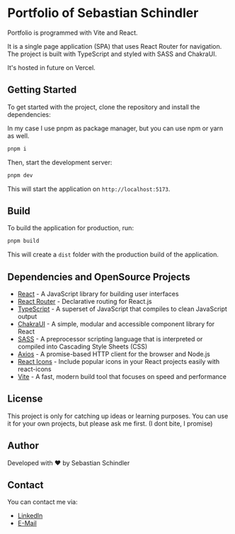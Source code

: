 # Portfolio of Sebastian Schindler

Portfolio is programmed with Vite and React.

It is a single page application (SPA) that uses React Router for navigation.
The project is built with TypeScript and styled with SASS and ChakraUI.

It's hosted in future on Vercel.

## Getting Started

To get started with the project, clone the repository and install the dependencies:

In my case I use pnpm as package manager, but you can use npm or yarn as well.

```bash
pnpm i
```

Then, start the development server:

```bash
pnpm dev
```

This will start the application on `http://localhost:5173`.

## Build

To build the application for production, run:

```bash
pnpm build
```

This will create a `dist` folder with the production build of the application.

## Dependencies and OpenSource Projects

- [React](https://reactjs.org/) - A JavaScript library for building user interfaces
- [React Router](https://reactrouter.com/) - Declarative routing for React.js
- [TypeScript](https://www.typescriptlang.org/) - A superset of JavaScript that compiles to clean JavaScript output
- [ChakraUI](https://chakra-ui.com/) - A simple, modular and accessible component library for React
- [SASS](https://sass-lang.com/) - A preprocessor scripting language that is interpreted or compiled into Cascading
  Style Sheets (CSS)
- [Axios](https://axios-http.com/) - A promise-based HTTP client for the browser and Node.js
- [React Icons](https://react-icons.github.io/react-icons/) - Include popular icons in your React projects easily with
  react-icons
- [Vite](https://vitejs.dev/) - A fast, modern build tool that focuses on speed and performance

## License

This project is only for catching up ideas or learning purposes.
You can use it for your own projects, but please ask me first. (I dont bite, I promise)

## Author

Developed with ❤️ by Sebastian Schindler

## Contact

You can contact me via:

- [LinkedIn](https://www.linkedin.com/in/sebastian-schindler-aa216526a/)
- [E-Mail](mailto:sebastian@schindlertai.de)